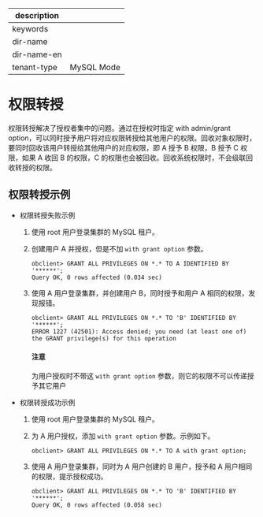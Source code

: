 |description||
|---|---|
|keywords||
|dir-name||
|dir-name-en||
|tenant-type|MySQL Mode|

# 权限转授

权限转授解决了授权者集中的问题。通过在授权时指定 with admin/grant option，可以同时授予用户将对应权限转授给其他用户的权限。回收对象权限时，要同时回收该用户转授给其他用户的对应权限，即 A 授予 B 权限，B 授予 C 权限，如果 A 收回 B 的权限，C 的权限也会被回收。回收系统权限时，不会级联回收转授的权限。

## 权限转授示例

* 权限转授失败示例

   1. 使用 root 用户登录集群的 MySQL 租户。

   2. 创建用户 A 并授权，但是不加 `with grant option` 参数。

      ```shell
      obclient> GRANT ALL PRIVILEGES ON *.* TO A IDENTIFIED BY '******';
      Query OK, 0 rows affected (0.034 sec)
      ```

   3. 使用 A 用户登录集群，并创建用户 B，同时授予和用户 A 相同的权限，发现报错。

      ```shell
      obclient> GRANT ALL PRIVILEGES ON *.* TO 'B' IDENTIFIED BY '******';
      ERROR 1227 (42501): Access denied; you need (at least one of) the GRANT privilege(s) for this operation
      ```

      <main id="notice" type='notice'>
         <h4>注意</h4>
         <p>为用户授权时不带这 <code>with grant option</code> 参数，则它的权限不可以传递授予其它用户</p>
      </main>

* 权限转授成功示例

   1. 使用 root 用户登录集群的 MySQL 租户。

   2. 为 A 用户授权，添加 `with grant option` 参数。示例如下。

      ```shell
      obclient> GRANT ALL PRIVILEGES ON *.* TO A with grant option;
      ```

   3. 使用 A 用户登录集群，同时为 A 用户创建的 B 用户，授予和 A 用户相同的权限，提示授权成功。

      ```shell
      obclient> GRANT ALL PRIVILEGES ON *.* TO 'B' IDENTIFIED BY '******';
      Query OK, 0 rows affected (0.058 sec)
      ```
